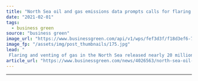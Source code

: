 ```yaml
---
title: "North Sea oil and gas emissions data prompts calls for flaring ban"
date: "2021-02-01"
tags: 
  - business green
source: "business green"
image_url: "https://www.businessgreen.com/api/v1/wps/fef3d3f/f18d3ef6-737a-43b9-aa33-8fdd36b0668b/1/iStock-1166725469-flaring-oil-and-gas-185x114.jpg"
image_fp: "/assets/img/post_thumbnails/175.jpg"
lead: "
 Flaring and venting of gas in the North Sea released nearly 20 million tonnes of CO2 equivalent between 2015 and 2019, data obtained by Greenpeace shows ..."
article_url: "https://www.businessgreen.com/news/4026563/north-sea-oil-gas-emissions-prompts-calls-flaring-ban"
---
```


---

